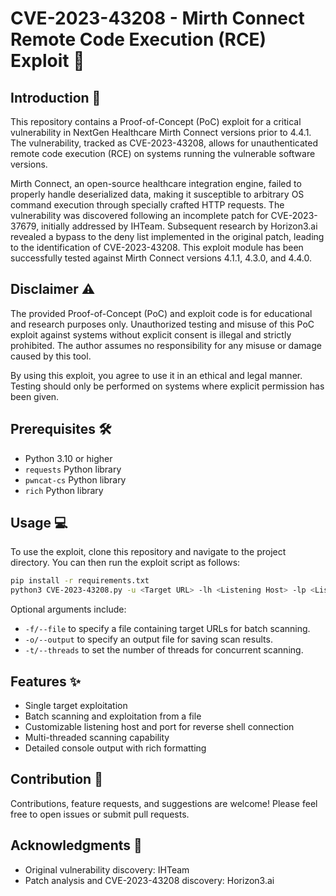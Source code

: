 # CVE-2023-43208 - Mirth Connect Remote Code Execution (RCE) Exploit 🚨

## Introduction 📖

This repository contains a Proof-of-Concept (PoC) exploit for a critical vulnerability in NextGen Healthcare Mirth Connect versions prior to 4.4.1. The vulnerability, tracked as CVE-2023-43208, allows for unauthenticated remote code execution (RCE) on systems running the vulnerable software versions.

Mirth Connect, an open-source healthcare integration engine, failed to properly handle deserialized data, making it susceptible to arbitrary OS command execution through specially crafted HTTP requests. The vulnerability was discovered following an incomplete patch for CVE-2023-37679, initially addressed by IHTeam. Subsequent research by Horizon3.ai revealed a bypass to the deny list implemented in the original patch, leading to the identification of CVE-2023-43208. This exploit module has been successfully tested against Mirth Connect versions 4.1.1, 4.3.0, and 4.4.0.

## Disclaimer ⚠️

The provided Proof-of-Concept (PoC) and exploit code is for educational and research purposes only. Unauthorized testing and misuse of this PoC exploit against systems without explicit consent is illegal and strictly prohibited. The author assumes no responsibility for any misuse or damage caused by this tool.

By using this exploit, you agree to use it in an ethical and legal manner. Testing should only be performed on systems where explicit permission has been given.

## Prerequisites 🛠️

- Python 3.10 or higher
- `requests` Python library
- `pwncat-cs` Python library
- `rich` Python library

## Usage 💻

To use the exploit, clone this repository and navigate to the project directory. You can then run the exploit script as follows:

```bash
pip install -r requirements.txt
python3 CVE-2023-43208.py -u <Target URL> -lh <Listening Host> -lp <Listening Port>
```

Optional arguments include:

- `-f/--file` to specify a file containing target URLs for batch scanning.
- `-o/--output` to specify an output file for saving scan results.
- `-t/--threads` to set the number of threads for concurrent scanning.

## Features ✨

- Single target exploitation
- Batch scanning and exploitation from a file
- Customizable listening host and port for reverse shell connection
- Multi-threaded scanning capability
- Detailed console output with rich formatting

## Contribution 🤝

Contributions, feature requests, and suggestions are welcome! Please feel free to open issues or submit pull requests.

## Acknowledgments 🙏

- Original vulnerability discovery: IHTeam
- Patch analysis and CVE-2023-43208 discovery: Horizon3.ai

